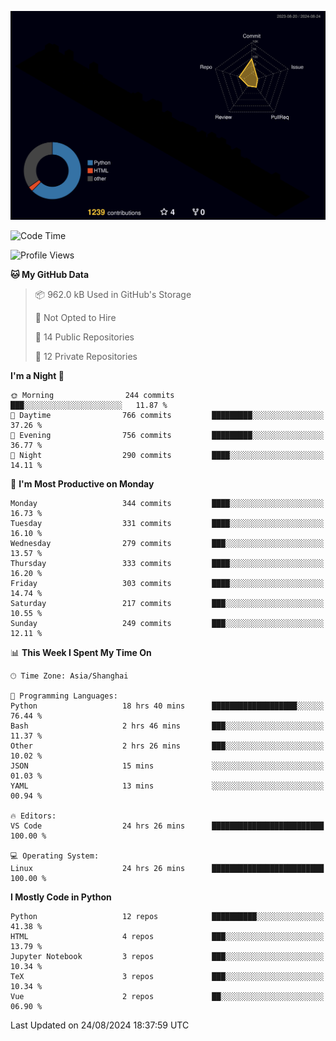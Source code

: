 <!--![](https://raw.githubusercontent.com/BorisYang326/BorisYang326/output/github-contribution-grid-snake-dark.svg) -->
![](./profile-3d-contrib/profile-night-rainbow.svg)
<!--START_SECTION:waka-->
![Code Time](http://img.shields.io/badge/Code%20Time-395%20hrs%2015%20mins-blue)

![Profile Views](http://img.shields.io/badge/Profile%20Views-0-blue)

**🐱 My GitHub Data** 

> 📦 962.0 kB Used in GitHub's Storage 
 > 
> 🚫 Not Opted to Hire
 > 
> 📜 14 Public Repositories 
 > 
> 🔑 12 Private Repositories 
 > 
**I'm a Night 🦉** 

```text
🌞 Morning                244 commits         ███░░░░░░░░░░░░░░░░░░░░░░   11.87 % 
🌆 Daytime                766 commits         █████████░░░░░░░░░░░░░░░░   37.26 % 
🌃 Evening                756 commits         █████████░░░░░░░░░░░░░░░░   36.77 % 
🌙 Night                  290 commits         ████░░░░░░░░░░░░░░░░░░░░░   14.11 % 
```
📅 **I'm Most Productive on Monday** 

```text
Monday                   344 commits         ████░░░░░░░░░░░░░░░░░░░░░   16.73 % 
Tuesday                  331 commits         ████░░░░░░░░░░░░░░░░░░░░░   16.10 % 
Wednesday                279 commits         ███░░░░░░░░░░░░░░░░░░░░░░   13.57 % 
Thursday                 333 commits         ████░░░░░░░░░░░░░░░░░░░░░   16.20 % 
Friday                   303 commits         ████░░░░░░░░░░░░░░░░░░░░░   14.74 % 
Saturday                 217 commits         ███░░░░░░░░░░░░░░░░░░░░░░   10.55 % 
Sunday                   249 commits         ███░░░░░░░░░░░░░░░░░░░░░░   12.11 % 
```


📊 **This Week I Spent My Time On** 

```text
🕑︎ Time Zone: Asia/Shanghai

💬 Programming Languages: 
Python                   18 hrs 40 mins      ███████████████████░░░░░░   76.44 % 
Bash                     2 hrs 46 mins       ███░░░░░░░░░░░░░░░░░░░░░░   11.37 % 
Other                    2 hrs 26 mins       ███░░░░░░░░░░░░░░░░░░░░░░   10.02 % 
JSON                     15 mins             ░░░░░░░░░░░░░░░░░░░░░░░░░   01.03 % 
YAML                     13 mins             ░░░░░░░░░░░░░░░░░░░░░░░░░   00.94 % 

🔥 Editors: 
VS Code                  24 hrs 26 mins      █████████████████████████   100.00 % 

💻 Operating System: 
Linux                    24 hrs 26 mins      █████████████████████████   100.00 % 
```

**I Mostly Code in Python** 

```text
Python                   12 repos            ██████████░░░░░░░░░░░░░░░   41.38 % 
HTML                     4 repos             ███░░░░░░░░░░░░░░░░░░░░░░   13.79 % 
Jupyter Notebook         3 repos             ███░░░░░░░░░░░░░░░░░░░░░░   10.34 % 
TeX                      3 repos             ███░░░░░░░░░░░░░░░░░░░░░░   10.34 % 
Vue                      2 repos             ██░░░░░░░░░░░░░░░░░░░░░░░   06.90 % 
```




 Last Updated on 24/08/2024 18:37:59 UTC
<!--END_SECTION:waka-->
